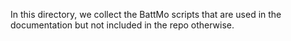 In this directory, we collect the BattMo scripts that are used in the documentation but not included in the repo
otherwise.
